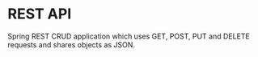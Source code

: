 # REST API

Spring REST CRUD application which uses GET, POST, PUT and DELETE requests and shares objects as JSON.